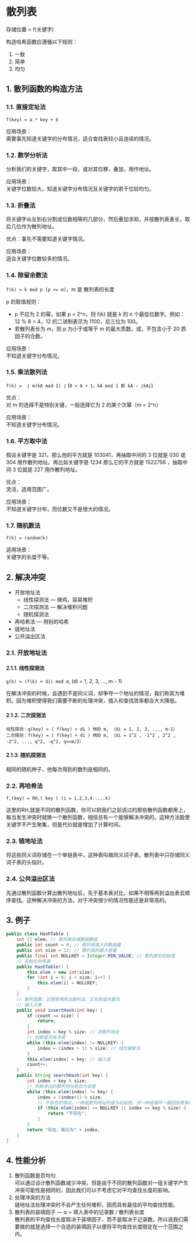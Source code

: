 # 散列表

存储位置 = f(关键字)

构造哈希函数应遵循以下规则：

1. 一致
2. 简单
3. 均匀

## 1. 散列函数的构造方法

### 1.1. 直接定址法

`f(key) = a * key + b`

应用场景：  
需要事先知道关键字的分布情况，适合查找表较小且连续的情况。

### 1.2. 数学分析法

分析我们的关键字，取其中一段，或对其位移，叠加，用作地址。

应用场景：  
关键字位数较大，知道关键字分布情况且关键字的若干位较均匀。

### 1.3. 折叠法

将关键字从左到右分割成位数相等的几部分，然后叠加求和，并按散列表表长，取后几位作为散列地址。

优点：事先不需要知道关键字情况。

应用场景：  
适合关键字位数较多的情况。

### 1.4. 除留余数法

`f(k) = k mod p (p <= m)`，m 是 散列表的长度

p 的取值规则：

- p 不应为 2 的幂，如果 p = 2^n，则 f(k) 就是 k 的 n 个最低位数字。例如：
  12 % 8 = 4，12 的二进制表示为 1100，后三位为 100。
- 若散列表长为 m，则 p 为小于或等于 m 的最大质数。或，不包含小于 20 质因子的合数。

应用场景：  
不知道关键字分布情况。

### 1.5. 乘法散列法

`f(k) =  ⌊ m(kA mod 1) ⌋` (`0 < A < 1，kA mod 1 即 kA - ⌊kA⌋`)

优点：  
对 m 的选择不是特别关键，一般选择它为 2 的某个次幂（m = 2^n）

应用场景：  
不知道关键字分布情况。

### 1.6. 平方取中法

假设关键字是 321，那么他的平方就是 103041，再抽取中间的 3 位就是 030 或 304 用作散列地址。再比如关键字是 1234 那么它的平方就是 1522756 ，抽取中间 3 位就是 227 用作散列地址。

优点：  
灵活，适用范围广。

应用场景：  
不知道关键字分布，而位数又不是很大的情况。

### 1.7. 随机数法

`f(k) = random(k)`

适用场景：  
关键字的长度不等。

## 2. 解决冲突

- 开放地址法
  - 线性探测法 — 辣鸡，容易堆积
  - 二次探测法 — 解决堆积问题
  - 随机探测法
- 再哈希法 — 用别的哈希
- 链地址法
- 公共溢出区法

### 2.1. 开放地址法

#### 2.1.1. 线性探测法

`g(k) = (f(k) + di) mod m`, (di = 1, 2, 3, ..., m - 1)

在解决冲突的时候，会遇到不是同义词，却争夺一个地址的情况，我们称其为堆积。因为堆积使得我们需要不断的处理冲突，插入和查找效率都会大大降低。

#### 2.1.2. 二次探测法

```
线性探测：g(key) = ( f(key) + di ) MOD m, （di = 1, 2, 3, ..., m-1）
二次探测：f(key) = ( f(key) + di ) MOD m, （di = 1^2 , -1^2 , 2^2 , -2^2, ..., q^2, -q^2, q<=m/2）
```

#### 2.1.3. 随机探测法

相同的随机种子，他每次得到的数列是相同的。

### 2.2. 再哈希法

`f,(key) = RH,( key ) (i = 1,2,3,4.....k)`

这里的RH,就是不同的散列函数，你可以把我们之前说过的那些散列函数都用上，每当发生冲突时就换一个散列函数，相信总有一个能够解决冲突的。这种方法能使关键字不产生聚集，但是代价就是增加了计算时间。

### 2.3. 链地址法

将这些同义词存储在一个单链表中，这种表叫做同义词子表，散列表中只存储同义词子表的头指针。

### 2.4. 公共溢出区法

先通过散列函数计算出散列地址后，先于基本表对比，如果不相等再到溢出表去顺序查找。这种解决冲突的方法，对于冲突很少的情况性能还是非常高的。

## 3. 例子

```java
public class HashTable {
    int [] elem; // 散列表存储数据数组
    public int count = 0; // 散列表插入的数据量
    public int size = 12; // 散列表的最大容量
    public final int NULLKEY = Integer.MIN_VALUE; // 散列表的初始值
    // 初始化哈希表
    public HashTable() {
        this.elem = new int[size];
        for (int i = 0; i < size; i++) {
            this.elem[i] = NULLKEY;
        }
    }
    // 散列函数，这里使用除法散列法，又名除留余数法
    // 插入元素
    public void insertHash(int key) {
        if (count == size) {
            return;
        }
        int index = key % size; // 求散列地址
        // 判断是否有冲突
        while (this.elem[index] != NULLKEY) {
            index = (index + 1) % size; // 线性探索法
        }
        this.elem[index] = key; // 插入值
        count++;
    }
    public String searchHash(int key) {
        int index = key % size;
        // 判断求出的散列地址是否为该值
        while (this.elem[index] != key) {
            index = (index+1) % size;
            // 不存在的情况，一种是散列地址的值为初始值，另一种是循环一圈回到原来的位置
            if (this.elem[index] == NULLKEY || index == key % size) {
                return "不存在";
            }
        }
        return "存在，索引为" + index;
    }
}
```

## 4. 性能分析

1. 散列函数是否均匀  
   可以通过设计散列函数减少冲突，但是由于不同的散列函数对一组关键字产生冲突可能性是相同的，因此我们可以不考虑它对平均查找长度的影响。
2. 处理冲突的方法  
   链地址法处理冲突时不会产生任何堆积，因而具有最佳的平均查找性能。
3. 散列表的装填因子 — α = 填入表中的记录数 / 散列表长度  
   散列表的平均查找长度取决于装填因子，而不是取决于记录数。所以说我们需要做的就是选择一个合适的装填因子以便将平均查找长度限定在一个范围之内。
